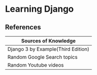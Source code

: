 # Learning Django


**References**
-----------------------
| Sources of Knowledge |
| ---------------------|
| Django 3 by Example(Third Edition) |
| Random Google Search topics|
| Random Youtube videos |